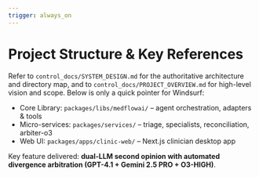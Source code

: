 ```yaml
---
trigger: always_on
---
```


# Project Structure & Key References

Refer to `control_docs/SYSTEM_DESIGN.md` for the authoritative architecture and directory map, and to `control_docs/PROJECT_OVERVIEW.md` for high-level vision and scope. Below is only a quick pointer for Windsurf:

- Core Library: `packages/libs/medflowai/` – agent orchestration, adapters & tools
- Micro-services: `packages/services/` – triage, specialists, reconciliation, arbiter-o3
- Web UI: `packages/apps/clinic-web/` – Next.js clinician desktop app

Key feature delivered: **dual-LLM second opinion with automated divergence arbitration (GPT-4.1 + Gemini 2.5 PRO + O3-HIGH)**.
